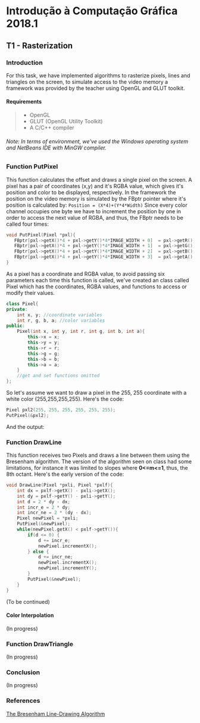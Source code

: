 #  Introdução à Computação Gráfica 2018.1

## T1 - Rasterization
### Introduction
For this task, we have implemented algorithms to rasterize pixels, lines and triangles on the screen, to simulate access to the video memory a framework was provided by the teacher using OpenGL and GLUT toolkit.

#### Requirements
> * OpenGL 
> * GLUT (OpenGL Utility Toolkit) 
> * A C/C++ compiler
###### Note: In terms of environment, we've used the Windows operating system and NetBeans IDE with MinGW compiler.

### Function PutPixel
This function calculates the offset and draws a single pixel on the screen. A pixel has a pair of coordinates (x,y) and it's RGBA value, which gives it's position and color to be displayed, respectively. In the framework the position on the video memory is simulated by the FBptr pointer where it's position is calculated by:
 `Position = (X*4)+(Y*4*Width)`
 Since every color channel occupies one byte we have to increment the position by one in order to access the next value of RGBA, and thus, the FBptr needs to be called four times:
 ```C++
 void PutPixel(Pixel *pxl){
    FBptr[pxl->getX()*4 + pxl->getY()*4*IMAGE_WIDTH + 0]  = pxl->getR();
    FBptr[pxl->getX()*4 + pxl->getY()*4*IMAGE_WIDTH + 1]  = pxl->getG();
    FBptr[pxl->getX()*4 + pxl->getY()*4*IMAGE_WIDTH + 2]  = pxl->getB();
    FBptr[pxl->getX()*4 + pxl->getY()*4*IMAGE_WIDTH + 3]  = pxl->getA();
}
```
As a pixel has a coordinate and RGBA value, to avoid passing six parameters each time this function is called, we've created an class called Pixel which has the coordinates, RGBA values, and functions to access or modify their values.
```C++
class Pixel{
private:
    int x, y; //coordinate variables    
    int r, g, b, a; //color variables    
public:
    Pixel(int x, int y, int r, int g, int b, int a){
        this->x = x;
        this->y = y;
        this->r = r;
        this->g = g;
        this->b = b;
        this->a = a;
    }
    //get and set functions omitted
};
```
So let's assume we want to draw a pixel in the 255, 255 coordinate with a white color (255,255,255,255). Here's the code:
```C++
Pixel pxl2(255, 255, 255, 255, 255, 255);
PutPixel(&pxl2);
```
And the output:

[logo]: https://github.com/DefinitelyNotACactus/IntroComputacaoGrafica/blob/master/screenshots/img001.png "Image 1"

### Function DrawLine
This function receives two Pixels and draws a line between them using the Bresenham algorithm. The version of the algorithm seen on class had some limitations, for instance it was limited to slopes where <b>0<=m<=1</b>, thus, the 8th octant. Here's the early version of the code:

```C++
void DrawLine(Pixel *pxli, Pixel *pxlf){
    int dx = pxlf->getX() - pxli->getX();
    int dy = pxlf->getY() - pxli->getY();
    int d = 2 * dy - dx;
    int incr_e = 2 * dy;
    int incr_ne = 2 * (dy - dx);
    Pixel newPixel = *pxli;
    PutPixel(&newPixel);
    while(newPixel.getX() < pxlf->getY()){
        if(d <= 0) {
            d += incr_e;
            newPixel.incrementX();
        } else {
            d += incr_ne;
            newPixel.incrementX();
            newPixel.incrementY();
        }
        PutPixel(&newPixel);
    }
}
```

[logo]: https://github.com/DefinitelyNotACactus/IntroComputacaoGrafica/blob/master/screenshots/octants.png  "Octants"


(To be continued)

#### Color Interpolation

(In progress)

### Function DrawTriangle

(In progress)

### Conclusion

(In progress)

### References

[The Bresenham Line-Drawing Algorithm](https://www.cs.helsinki.fi/group/goa/mallinnus/lines/bresenh.html)
